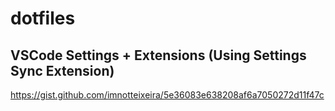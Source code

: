 # dotfiles

## VSCode Settings + Extensions (Using Settings Sync Extension)

https://gist.github.com/imnotteixeira/5e36083e638208af6a7050272d11f47c

